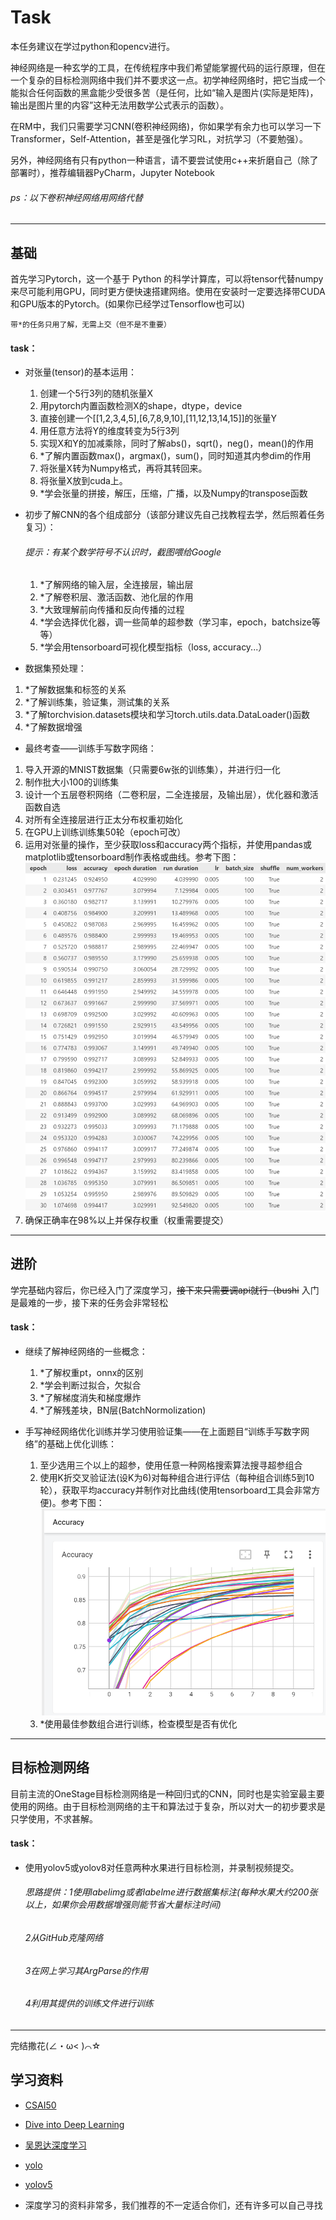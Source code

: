 
# Task
本任务建议在学过python和opencv进行。

神经网络是一种玄学的工具，在传统程序中我们希望能掌握代码的运行原理，但在一个复杂的目标检测网络中我们并不要求这一点。初学神经网络时，把它当成一个能拟合任何函数的黑盒能少受很多苦（是任何，比如“输入是图片(实际是矩阵)，输出是图片里的内容”这种无法用数学公式表示的函数）。

在RM中，我们只需要学习CNN(卷积神经网络)，你如果学有余力也可以学习一下Transformer，Self-Attention，甚至是强化学习RL，对抗学习（不要勉强）。

另外，神经网络有只有python一种语言，请不要尝试使用c++来折磨自己（除了部署时），推荐编辑器PyCharm，Jupyter Notebook

###### ps：以下卷积神经网络用网络代替

---

## 基础

首先学习Pytorch，这一个基于 Python 的科学计算库，可以将tensor代替numpy来尽可能利用GPU，同时更方便快速搭建网络。使用在安装时一定要选择带CUDA和GPU版本的Pytorch。(如果你已经学过Tensorflow也可以)

```
带*的任务只用了解，无需上交（但不是不重要）
```

#### task：

- 对张量(tensor)的基本运用：
  1. 创建一个5行3列的随机张量X
  2. 用pytorch内置函数检测X的shape，dtype，device
  3. 直接创建一个[[1,2,3,4,5],[6,7,8,9,10],[11,12,13,14,15]]的张量Y
  4. 用任意方法将Y的维度转变为5行3列
  5. 实现X和Y的加减乘除，同时了解abs()，sqrt()，neg()，mean()的作用
  6. *了解内置函数max()，argmax()，sum()，同时知道其内参dim的作用
  7. 将张量X转为Numpy格式，再将其转回来。
  8. 将张量X放到cuda上。
  9. *学会张量的拼接，解压，压缩，广播，以及Numpy的transpose函数

- 初步了解CNN的各个组成部分（该部分建议先自己找教程去学，然后照着任务复习）：

  ######   提示：有某个数学符号不认识时，截图喂给Google

  1. *了解网络的输入层，全连接层，输出层
  2. *了解卷积层、激活函数、池化层的作用
  3. *大致理解前向传播和反向传播的过程
  4. *学会选择优化器，调一些简单的超参数（学习率，epoch，batchsize等等）
  5. *学会用tensorboard可视化模型指标（loss, accuracy...）

-  数据集预处理：
  1. *了解数据集和标签的关系
  2. *了解训练集，验证集，测试集的关系
  3. *了解torchvision.datasets模块和学习torch.utils.data.DataLoader()函数
  4. *了解数据增强

-  最终考查——训练手写数字网络：
  1. 导入开源的MNIST数据集（只需要6w张的训练集），并进行归一化
  2. 制作批大小100的训练集
  3. 设计一个五层卷积网络（二卷积层，二全连接层，及输出层），优化器和激活函数自选
  4. 对所有全连接层进行正太分布权重初始化
  5. 在GPU上训练训练集50轮（epoch可改）
  6. 运用对张量的操作，至少获取loss和accuracy两个指标，并使用pandas或matplotlib或tensorboard制作表格或曲线。参考下图：
     ![](./图一.png)
  7. 确保正确率在98%以上并保存权重（权重需要提交）

------



## 进阶

学完基础内容后，你已经入门了深度学习，~~接下来只需要调api就行（bushi~~  入门是最难的一步，接下来的任务会非常轻松

#### task：

- 继续了解神经网络的一些概念：
  1. *了解权重pt，onnx的区别
  2. *学会判断过拟合，欠拟合
  3. *了解梯度消失和梯度爆炸
  4. *了解残差块，BN层(BatchNormolization)

- 手写神经网络优化训练并学习使用验证集——在上面题目“训练手写数字网络”的基础上优化训练：
  1. 至少选用三个以上的超参，使用任意一种网格搜索算法搜寻超参组合
  2. 使用K折交叉验证法(设K为6)对每种组合进行评估（每种组合训练5到10轮），获取平均accuracy并制作对比曲线(使用tensorboard工具会非常方便)。参考下图：
     ![](./图二.png)
  3. *使用最佳参数组合进行训练，检查模型是否有优化

***

## 目标检测网络

目前主流的OneStage目标检测网络是一种回归式的CNN，同时也是实验室最主要使用的网络。由于目标检测网络的主干和算法过于复杂，所以对大一的初步要求是只学使用，不求甚解。

#### task：

- 使用yolov5或yolov8对任意两种水果进行目标检测，并录制视频提交。

  ######    思路提供：1使用labelimg或者labelme进行数据集标注(每种水果大约200张以上，如果你会用数据增强则能节省大量标注时间)  

  ######                       2从GitHub克隆网络

  ######                       3在网上学习其ArgParse的作用

  ######                       4利用其提供的训练文件进行训练

***



完结撒花(∠・ω< )⌒☆



## 学习资料

+ [CSAI50](https://www.bilibili.com/video/BV1ua4y1d7oK/?spm_id_from=333.337.search-card.all.click)

+ [Dive into Deep Learning](https://d2l.ai/)

+ [吴恩达深度学习](https://www.bilibili.com/video/BV1ev4y1U7j2/?spm_id_from=333.337.search-card.all.click)
+ [yolo](https://pjreddie.com/darknet/yolo/)
+ [yolov5](https://github.com/ultralytics/yolov5)
+ 深度学习的资料非常多，我们推荐的不一定适合你们，还有许多可以自己寻找
